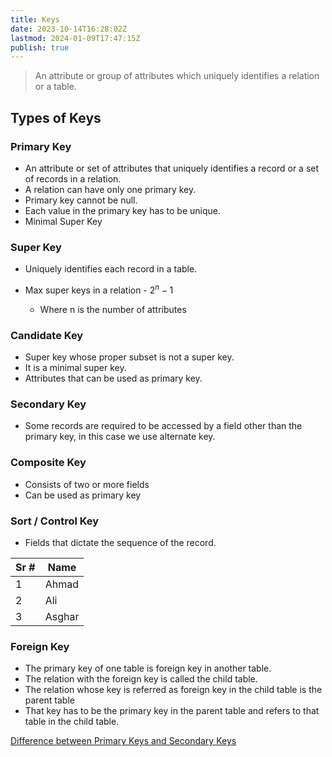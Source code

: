```yaml
---
title: Keys
date: 2023-10-14T16:28:02Z
lastmod: 2024-01-09T17:47:15Z
publish: true
---
```


> An attribute or group of attributes which uniquely identifies a relation or a table.

## Types of Keys

### Primary Key

* An attribute or set of attributes that uniquely identifies a record or a set of records in a relation.
* A relation can have only one primary key.
* Primary key cannot be null.
* Each value in the primary key has to be unique.
* Minimal Super Key

### Super Key

* Uniquely identifies each record in a table.
* Max super keys in a relation - $2^n - 1$  

  * Where n is the number of attributes

### Candidate Key

* Super key whose proper subset is not a super key.
* It is a minimal super key.
* Attributes that can be used as primary key.

### Secondary Key

* Some records are required to be accessed by a field other than the primary key, in this case we use alternate key.

### Composite Key

* Consists of two or more fields
* Can be used as primary key

### Sort / Control Key

* Fields that dictate the sequence of the record.

| Sr # | Name   |
| ---- | ------ |
| 1    | Ahmad  |
| 2    | Ali    |
| 3    | Asghar |

### Foreign Key

- The primary key of one table is foreign key in another table.
- The relation with the foreign key is called the child table.
- The relation whose key is referred as foreign key in the child table is the parent table
- That key has to be the primary key in the parent table and refers to that table in the child table.

[Difference between Primary Keys and Secondary Keys](https://unstop.com/blog/difference-between-primary-key-and-candidate-key)

